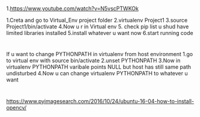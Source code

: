 
#  
1.https://www.youtube.com/watch?v=N5vscPTWKOk

1.Creta and go to Virtual_Env project folder
2.virtualenv Project1
3.source Project1/bin/activate
4.Now u r in Virtual env
5. check pip list u shud have limited libraries installed
5.install whatever u want now 
6.start running code





#  

If u want to change PYTHONPATH in virtualenv from host environment
1.go to virtual env with source  bin/activate
2.unset PYTHONPATH
3.Now in virtualenv PYTHONPATH varibale points NULL but host has still same path undisturbed
4.Now u can change virtualenv PYTHONPATH to whatever u want

#  
https://www.pyimagesearch.com/2016/10/24/ubuntu-16-04-how-to-install-opencv/



